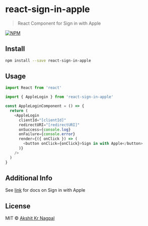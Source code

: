 # react-sign-in-apple
> React Component for Sign in with Apple

[![NPM](https://img.shields.io/npm/v/react-sign-in-apple.svg)](https://www.npmjs.com/package/react-sign-in-apple) 

## Install

```bash
npm install --save react-sign-in-apple
```

## Usage

```js
import React from 'react'

import { AppleLogin } from 'react-sign-in-apple'

const AppleLoginComponent = () => {
  return (
    <AppleLogin
      clientId="[clientId]"
      redirectURI="[redirectURI]"
      onSuccess={console.log}
      onFailure={console.error}
      render={({ onClick }) => (
        <button onClick={onClick}>Sign in with Apple</button>
      )}
    />
  )
}
```

## Additional Info
See [link](https://developer.apple.com/documentation/sign_in_with_apple/sign_in_with_apple_js/configuring_your_webpage_for_sign_in_with_apple) for docs on Sign in with Apple

## License

MIT © [Akshit Kr Nagpal](https://github.com/akshitkrnagpal)
